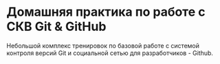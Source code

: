 # Домашняя практика по работе с СКВ Git & GitHub

Небольшой комплекс тренировок по базовой работе с системой контроля версий Git и социальной сетью для разработчиков - Github.
